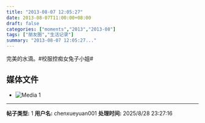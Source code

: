 ```yaml
---
title: "2013-08-07 12:05:27"
date: 2013-08-07T11:00:00+08:00
draft: false
categories: ["moments","2013","2013-08"]
tags: ["朋友圈","生活记录"]
summary: "2013-08-07 12:05:27..."
---
```


完美的水滴。#校服控痴女兔子小姐#

## 媒体文件

- ![Media 1](/Moments/photos/2013-08-07/201308071205270.jpg)

---

**帖子类型:** 1
**用户名:** chenxueyuan001
**处理时间:** 2025/8/28 23:27:16